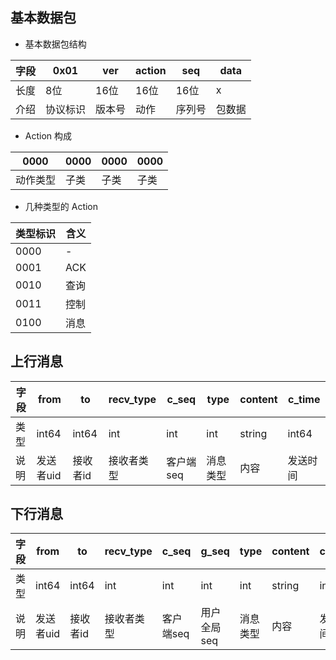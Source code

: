 ## 基本数据包

- 基本数据包结构

| 字段 | 0x01     | ver    | action | seq    | data   |
| ------ | ---------- | -------- | -------- | -------- | -------- |
| 长度 | 8位      | 16位   | 16位   | 16位   | x      |
| 介绍 | 协议标识 | 版本号 | 动作   | 序列号 | 包数据 |

- Action 构成

| 0000     | 0000 | 0000 | 0000 |
| ---------- | ------ | ------ | ------ |
| 动作类型 | 子类 | 子类 | 子类 |

- 几种类型的 Action

| 类型标识 | 含义 |
| ---------- | ------ |
| 0000     | -    |
| 0001     | ACK  |
| 0010     | 查询 |
| 0011     | 控制 |
| 0100     | 消息 |

## 上行消息

| 字段 | from      | to       | recv_type  | c_seq     | type     | content | c_time     |
| ------ | ----------- | ---------- | ------------ | ----------- | ---------- | --------- | ------------ |
| 类型 | int64     | int64    | int        | int       | int      | string  | int64      |
| 说明 | 发送者uid | 接收者id | 接收者类型 | 客户端seq | 消息类型 | 内容    | 发送时间 |

## 下行消息

| 字段 | from      | to       | recv_type  | c_seq     | g_seq     | type     | content | c_time     |
| ------ | ----------- | ---------- | ------------ | ----------- | ----------- | ---------- | --------- | ------------ |
| 类型 | int64     | int64    | int        | int       | int      | int      | string  | int64      |
| 说明 | 发送者uid | 接收者id | 接收者类型 | 客户端seq | 用户全局seq | 消息类型 | 内容    | 发送时间 |
